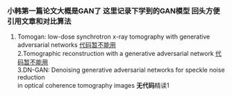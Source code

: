 ### 小韩第一篇论文大概是GAN了 这里记录下学到的GAN模型 回头方便引用文章和对比算法  
1. Tomogan: low-dose synchrotron x-ray tomography with generative adversarial networks [代码暂不能用](https://github.com/ramsesproject/TomoGAN)  
2.Tomographic reconstruction with a generative adversarial network [代码暂不能用](https://xlearn.readthedocs.io/en/latest/source/about.html)    
3.DN-GAN: Denoising generative adversarial networks for speckle noise reduction   
in optical coherence tomography images **无代码**精读1



